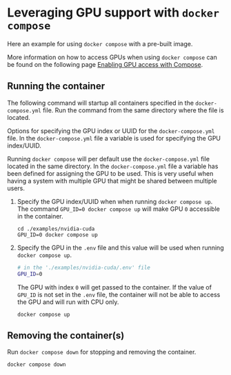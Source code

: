 # Leveraging GPU support with `docker compose`

Here an example for using `docker compose` with a pre-built image.

More information on how to access GPUs when using `docker compose` can be found on the following page [Enabling GPU access with Compose](https://docs.docker.com/compose/gpu-support/).

## Running the container

The following command will startup all containers specified in the `docker-compose.yml` file. Run the command from the same directory where the file is located.

Options for specifying the GPU index or UUID for the `docker-compose.yml` file. In the `docker-compose.yml` file a variable is used for specifying the GPU index/UUID.

Running `docker compose` will per default use the `docker-compose.yml` file located in the same directory. In the `docker-compose.yml` file a variable has been defined for assigning the GPU to be used. This is very useful when having a system with multiple GPU that might be shared between multiple users.

1. Specify the GPU index/UUID when when running `docker compose up`. The command `GPU_ID=0 docker compose up` will make GPU `0` accessible in the container.

    ```shell
    cd ./examples/nvidia-cuda
    GPU_ID=0 docker compose up
    ```

1. Specify the GPU in the `.env` file and this value will be used when running `docker compose up`.

    ```bash
    # in the './examples/nvidia-cuda/.env' file
    GPU_ID=0
    ```

    The GPU with index `0` will get passed to the container. If the value of `GPU_ID` is not set in the `.env` file, the container will not be able to access the GPU and will run with CPU only.

    ```shell
    docker compose up
    ```

## Removing the container(s)

Run `docker compose down` for stopping and removing the container.

```shell
docker compose down
```
